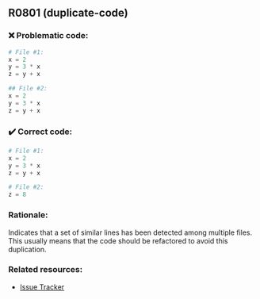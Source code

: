 ## R0801 (duplicate-code)

### :x: Problematic code:

```python
# File #1:
x = 2
y = 3 * x
z = y + x

## File #2:
x = 2
y = 3 * x
z = y + x
```

### :heavy_check_mark: Correct code:

```python
# File #1:
x = 2
y = 3 * x
z = y + x

# File #2:
z = 8
```

### Rationale:

Indicates that a set of similar lines has been detected among multiple files.
This usually means that the code should be refactored to avoid this
duplication.

### Related resources:

- [Issue Tracker](https://github.com/PyCQA/pylint/issues?q=is%3Aissue+%22duplicate-code%22+OR+%22R0801%22)
